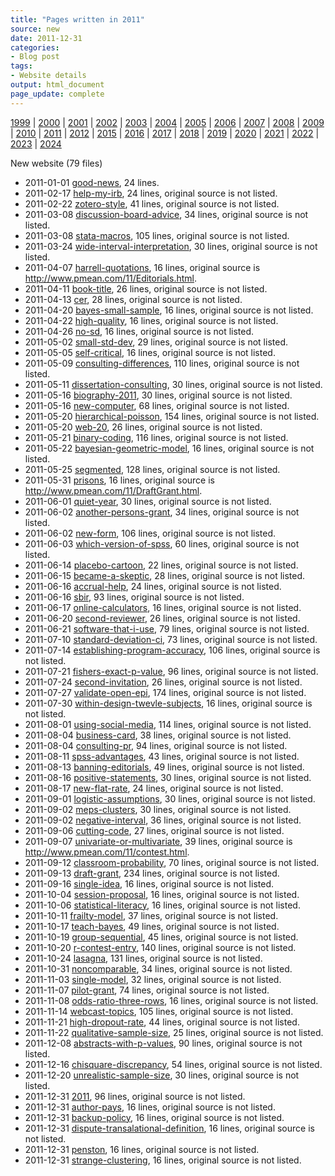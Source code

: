 ```yaml
---
title: "Pages written in 2011"
source: new
date: 2011-12-31
categories:
- Blog post
tags:
- Website details
output: html_document
page_update: complete
---
```

 
[1999](http://new.pmean.com/1999/) | [2000](http://new.pmean.com/2000/) | [2001](http://new.pmean.com/2001/) | [2002](http://new.pmean.com/2002/) | [2003](http://new.pmean.com/2003/) | [2004](http://new.pmean.com/2004/) | [2005](http://new.pmean.com/2005/) | [2006](http://new.pmean.com/2006/) | [2007](http://new.pmean.com/2007/) | [2008](http://new.pmean.com/2008/) | [2009](http://new.pmean.com/2009/) | [2010](http://new.pmean.com/2010/) | [2011](http://new.pmean.com/2011/) | [2012](http://new.pmean.com/2012/) | [2015](http://new.pmean.com/2015/) | [2016](http://new.pmean.com/2016/) | [2017](http://new.pmean.com/2017/) | [2018](http://new.pmean.com/2018/) | [2019](http://new.pmean.com/2019/) | [2020](http://new.pmean.com/2020/) | [2021](http://new.pmean.com/2021/) | [2022](http://new.pmean.com/2022/) | [2023](http://new.pmean.com/2023/) | [2024](http://new.pmean.com/2024/)
 
New website (79 files)
 
+ 2011-01-01 [good-news](http://new.pmean.com/good-news/),  24 lines.  
+ 2011-02-17 [help-my-irb](http://new.pmean.com/help-my-irb/),  24 lines, original source is not listed.  
+ 2011-02-22 [zotero-style](http://new.pmean.com/zotero-style/),  41 lines, original source is not listed.  
+ 2011-03-08 [discussion-board-advice](http://new.pmean.com/discussion-board-advice/),  34 lines, original source is not listed.  
+ 2011-03-08 [stata-macros](http://new.pmean.com/stata-macros/),  105 lines, original source is not listed.  
+ 2011-03-24 [wide-interval-interpretation](http://new.pmean.com/wide-interval-interpretation/),  30 lines, original source is not listed.  
+ 2011-04-07 [harrell-quotations](http://new.pmean.com/harrell-quotations/),  16 lines, original source is http://www.pmean.com/11/Editorials.html.  
+ 2011-04-11 [book-title](http://new.pmean.com/book-title/),  26 lines, original source is not listed.  
+ 2011-04-13 [cer](http://new.pmean.com/cer/),  28 lines, original source is not listed.  
+ 2011-04-20 [bayes-small-sample](http://new.pmean.com/bayes-small-sample/),  16 lines, original source is not listed.  
+ 2011-04-22 [high-quality](http://new.pmean.com/high-quality/),  16 lines, original source is not listed.  
+ 2011-04-26 [no-sd](http://new.pmean.com/no-sd/),  16 lines, original source is not listed.  
+ 2011-05-02 [small-std-dev](http://new.pmean.com/small-std-dev/),  29 lines, original source is not listed.  
+ 2011-05-05 [self-critical](http://new.pmean.com/self-critical/),  16 lines, original source is not listed.  
+ 2011-05-09 [consulting-differences](http://new.pmean.com/consulting-differences/),  110 lines, original source is not listed.  
+ 2011-05-11 [dissertation-consulting](http://new.pmean.com/dissertation-consulting/),  30 lines, original source is not listed.  
+ 2011-05-16 [biography-2011](http://new.pmean.com/biography-2011/),  30 lines, original source is not listed.  
+ 2011-05-16 [new-computer](http://new.pmean.com/new-computer/),  68 lines, original source is not listed.  
+ 2011-05-20 [hierarchical-poisson](http://new.pmean.com/hierarchical-poisson/),  154 lines, original source is not listed.  
+ 2011-05-20 [web-20](http://new.pmean.com/web-20/),  26 lines, original source is not listed.  
+ 2011-05-21 [binary-coding](http://new.pmean.com/binary-coding/),  116 lines, original source is not listed.  
+ 2011-05-22 [bayesian-geometric-model](http://new.pmean.com/bayesian-geometric-model/),  16 lines, original source is not listed.  
+ 2011-05-25 [segmented](http://new.pmean.com/segmented/),  128 lines, original source is not listed.  
+ 2011-05-31 [prisons](http://new.pmean.com/prisons/),  16 lines, original source is http://www.pmean.com/11/DraftGrant.html.  
+ 2011-06-01 [quiet-year](http://new.pmean.com/quiet-year/),  30 lines, original source is not listed.  
+ 2011-06-02 [another-persons-grant](http://new.pmean.com/another-persons-grant/),  34 lines, original source is not listed.  
+ 2011-06-02 [new-form](http://new.pmean.com/new-form/),  106 lines, original source is not listed.  
+ 2011-06-03 [which-version-of-spss](http://new.pmean.com/which-version-of-spss/),  60 lines, original source is not listed.  
+ 2011-06-14 [placebo-cartoon](http://new.pmean.com/placebo-cartoon/),  22 lines, original source is not listed.  
+ 2011-06-15 [became-a-skeptic](http://new.pmean.com/became-a-skeptic/),  28 lines, original source is not listed.  
+ 2011-06-16 [accrual-help](http://new.pmean.com/accrual-help/),  24 lines, original source is not listed.  
+ 2011-06-16 [sbir](http://new.pmean.com/sbir/),  93 lines, original source is not listed.  
+ 2011-06-17 [online-calculators](http://new.pmean.com/online-calculators/),  16 lines, original source is not listed.  
+ 2011-06-20 [second-reviewer](http://new.pmean.com/second-reviewer/),  26 lines, original source is not listed.  
+ 2011-06-21 [software-that-i-use](http://new.pmean.com/software-that-i-use/),  79 lines, original source is not listed.  
+ 2011-07-10 [standard-deviation-ci](http://new.pmean.com/standard-deviation-ci/),  73 lines, original source is not listed.  
+ 2011-07-14 [establishing-program-accuracy](http://new.pmean.com/establishing-program-accuracy/),  106 lines, original source is not listed.  
+ 2011-07-21 [fishers-exact-p-value](http://new.pmean.com/fishers-exact-p-value/),  96 lines, original source is not listed.  
+ 2011-07-24 [second-invitation](http://new.pmean.com/second-invitation/),  26 lines, original source is not listed.  
+ 2011-07-27 [validate-open-epi](http://new.pmean.com/validate-open-epi/),  174 lines, original source is not listed.  
+ 2011-07-30 [within-design-twevle-subjects](http://new.pmean.com/within-design-twevle-subjects/),  16 lines, original source is not listed.  
+ 2011-08-01 [using-social-media](http://new.pmean.com/using-social-media/),  114 lines, original source is not listed.  
+ 2011-08-04 [business-card](http://new.pmean.com/business-card/),  38 lines, original source is not listed.  
+ 2011-08-04 [consulting-pr](http://new.pmean.com/consulting-pr/),  94 lines, original source is not listed.  
+ 2011-08-11 [spss-advantages](http://new.pmean.com/spss-advantages/),  43 lines, original source is not listed.  
+ 2011-08-13 [banning-editorials](http://new.pmean.com/banning-editorials/),  49 lines, original source is not listed.  
+ 2011-08-16 [positive-statements](http://new.pmean.com/positive-statements/),  30 lines, original source is not listed.  
+ 2011-08-17 [new-flat-rate](http://new.pmean.com/new-flat-rate/),  24 lines, original source is not listed.  
+ 2011-09-01 [logistic-assumptions](http://new.pmean.com/logistic-assumptions/),  30 lines, original source is not listed.  
+ 2011-09-02 [meps-clusters](http://new.pmean.com/meps-clusters/),  30 lines, original source is not listed.  
+ 2011-09-02 [negative-interval](http://new.pmean.com/negative-interval/),  36 lines, original source is not listed.  
+ 2011-09-06 [cutting-code](http://new.pmean.com/cutting-code/),  27 lines, original source is not listed.  
+ 2011-09-07 [univariate-or-multivariate](http://new.pmean.com/univariate-or-multivariate/),  39 lines, original source is http://www.pmean.com/11/contest.html.  
+ 2011-09-12 [classroom-probability](http://new.pmean.com/classroom-probability/),  70 lines, original source is not listed.  
+ 2011-09-13 [draft-grant](http://new.pmean.com/draft-grant/),  234 lines, original source is not listed.  
+ 2011-09-16 [single-idea](http://new.pmean.com/single-idea/),  16 lines, original source is not listed.  
+ 2011-10-04 [session-proposal](http://new.pmean.com/session-proposal/),  16 lines, original source is not listed.  
+ 2011-10-06 [statistical-literacy](http://new.pmean.com/statistical-literacy/),  16 lines, original source is not listed.  
+ 2011-10-11 [frailty-model](http://new.pmean.com/frailty-model/),  37 lines, original source is not listed.  
+ 2011-10-17 [teach-bayes](http://new.pmean.com/teach-bayes/),  49 lines, original source is not listed.  
+ 2011-10-19 [group-sequential](http://new.pmean.com/group-sequential/),  45 lines, original source is not listed.  
+ 2011-10-20 [r-contest-entry](http://new.pmean.com/r-contest-entry/),  140 lines, original source is not listed.  
+ 2011-10-24 [lasagna](http://new.pmean.com/lasagna/),  131 lines, original source is not listed.  
+ 2011-10-31 [noncomparable](http://new.pmean.com/noncomparable/),  34 lines, original source is not listed.  
+ 2011-11-03 [single-model](http://new.pmean.com/single-model/),  32 lines, original source is not listed.  
+ 2011-11-07 [pilot-grant](http://new.pmean.com/pilot-grant/),  74 lines, original source is not listed.  
+ 2011-11-08 [odds-ratio-three-rows](http://new.pmean.com/odds-ratio-three-rows/),  16 lines, original source is not listed.  
+ 2011-11-14 [webcast-topics](http://new.pmean.com/webcast-topics/),  105 lines, original source is not listed.  
+ 2011-11-21 [high-dropout-rate](http://new.pmean.com/high-dropout-rate/),  44 lines, original source is not listed.  
+ 2011-11-22 [qualitative-sample-size](http://new.pmean.com/qualitative-sample-size/),  25 lines, original source is not listed.  
+ 2011-12-08 [abstracts-with-p-values](http://new.pmean.com/abstracts-with-p-values/),  90 lines, original source is not listed.  
+ 2011-12-16 [chisquare-discrepancy](http://new.pmean.com/chisquare-discrepancy/),  54 lines, original source is not listed.  
+ 2011-12-20 [unrealistic-sample-size](http://new.pmean.com/unrealistic-sample-size/),  30 lines, original source is not listed.  
+ 2011-12-31 [2011](http://new.pmean.com/2011/),  96 lines, original source is not listed.  
+ 2011-12-31 [author-pays](http://new.pmean.com/author-pays/),  16 lines, original source is not listed.  
+ 2011-12-31 [backup-policy](http://new.pmean.com/backup-policy/),  16 lines, original source is not listed.  
+ 2011-12-31 [dispute-transalational-definition](http://new.pmean.com/dispute-transalational-definition/),  16 lines, original source is not listed.  
+ 2011-12-31 [penston](http://new.pmean.com/penston/),  16 lines, original source is not listed.  
+ 2011-12-31 [strange-clustering](http://new.pmean.com/strange-clustering/),  16 lines, original source is not listed.
 
